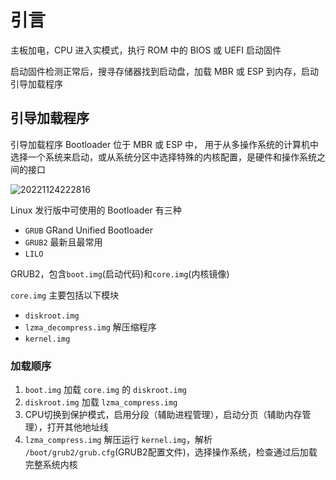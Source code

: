 # 引言

主板加电，CPU 进入实模式，执行 ROM 中的 BIOS 或 UEFI 启动固件

启动固件检测正常后，搜寻存储器找到启动盘，加载 MBR 或 ESP 到内存，启动引导加载程序

## 引导加载程序

引导加载程序 Bootloader 位于 MBR 或 ESP 中， 用于从多操作系统的计算机中选择一个系统来启动，或从系统分区中选择特殊的内核配置，是硬件和操作系统之间的接口

![20221124222816](http://image.zuoright.com/20221124222816.png)

Linux 发行版中可使用的 Bootloader 有三种

- `GRUB` GRand Unified Bootloader
- `GRUB2` 最新且最常用
- `LILO`

GRUB2，包含`boot.img`(启动代码)和`core.img`(内核镜像)

`core.img` 主要包括以下模块

- `diskroot.img`
- `lzma_decompress.img` 解压缩程序
- `kernel.img`

### 加载顺序

1. `boot.img` 加载 `core.img` 的 `diskroot.img`
2. `diskroot.img` 加载 `lzma_compress.img`
3. CPU切换到保护模式，启用分段（辅助进程管理），启动分页（辅助内存管理），打开其他地址线
4. `lzma_compress.img` 解压运行 `kernel.img`，解析 `/boot/grub2/grub.cfg`(GRUB2配置文件)，选择操作系统，检查通过后加载完整系统内核
